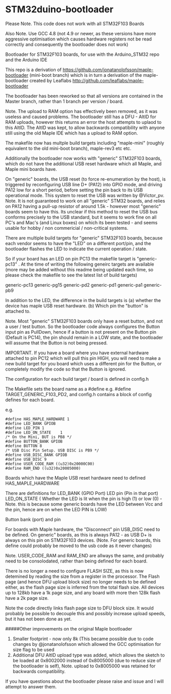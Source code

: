 # STM32duino-bootloader

Please Note. This code does not work with all STM32F103 Boards

Also Note. Use GCC 4.8 (not 4.9 or newer, as these versions have more aggressive optimisation which causes hardware registers not be read correctly and consequently the bootloader does not work)


Bootloader for STM32F103 boards, for use with the Arduino_STM32 repo and the Arduino IDE

This repo is a derivation of  https://github.com/jonatanolofsson/maple-bootloader (mini-boot branch) which is in turn a derivation of the maple-bootloader created by Leaflabs http://github.com/leaflabs/maple-bootloader

The bootloader has been reworked so that all versions are contained in the Master branch, rather than 1 branch per version / board.

Note. 
The upload to RAM option has effectively been removed, as it was useless and caused problems.
The bootloader still has a DFU - AltID for RAM uploads, however this returns an error the host attempts to uplaod to this AltID. The AltID was kept, to allow backwards compatibility with anyone still using the old Maple IDE which has a upload to RAM option.

The makefile now has multple build targets including "maple-mini" (roughly equivalent to the old mini-boot branch), maple-rev3 etc etc.

Additionally the bootloader now works with "generic" STM32F103 boards, which do not have the additional USB reset hardware which all Maple, and Maple mini boards have.

On "generic" boards, the USB reset (to force re-enumeration by the host), is triggered by reconfiguring USB line D+ (PA12) into GPIO mode, and driving PA12 low for a short period, before setting the pin back to its USB operational mode.
This system to reset the USB was written by @Victor_pv. 
Note. It is not guaranteed to work on all "generic" STM32 boards, and relies on PA12 having a pull-up resistor of around 1.5k - however most "generic" boards seem to have this. 
Its unclear if this method to reset the USB bus conforms precisely to the USB standard, but it seems to work fine on all PC's and Mac's (and Linux boxes) on which its been tested - and seems usable for hobby / non commericial / non-critical systems.


There are multiple build targets for "generic" STM32F103 boards, because each vendor seems to have the "LED" on a different port/pin, and the bootloader flashes the LED to indicate the current operation / state.

So if your board has an LED on pin PC13 the makefile target is "generic-pc13" . At the time of writing the following geneirc targets are available (more may be added without this readme being updated each time, so please check the makefile to see the latest list of build targets)

generic-pc13
generic-pg15
generic-pd2
generic-pd1
generic-pa1
generic-pb9

In addition to the LED, the difference in the build targets is 
(a) whether the device has maple USB reset hardware.
(b) Which pin the "button" is attached to.

Note. Most "generic" STM32F103 boards only have a reset button, and not a user / test button. So the bootloader code always configures the Button input pin as PullDown,  hence if a button is not present on the Button pin (Default is PC14), the pin should remain in a LOW state, and the bootloader will assume that the Button is not being pressed.

IMPORTANT.
If you have a board where you have external hardware attached to pin PC12 which will pull this pin HIGH, you will need to make a new build target for you board which uses a different pin for the Button, or completely modify the code so that the Button is ignored.

The configuration for each build target / board is defined in config.h 

The Makefile sets the board name as a #define e.g. #define TARGET_GENERIC_F103_PD2, and config.h contains a block of config defines for each board.

e.g.

```
#define HAS_MAPLE_HARDWARE 1
#define LED_BANK GPIOB
#define LED_PIN 1
#define LED_ON_STATE	1	
/* On the Mini, BUT is PB8 */
#define BUTTON_BANK GPIOB
#define BUTTON 8
/* USB Disc Pin Setup. USB DISC is PB9 */
#define USB_DISC_BANK GPIOB
#define USB_DISC 9
#define USER_CODE_RAM ((u32)0x20000C00)
#define RAM_END ((u32)0x20005000)
```

Boards which have the Maple USB reset hardware need to defined HAS_MAPLE_HARDWARE

There are definitions for LED_BANK (GPIO Port)
LED pin (Pin in that port)
LED_ON_STATE ( Whether the LED is lit when the pin is high (1) or low (0) - Note. this is because some generic boards have the LED between Vcc and the pin, hence are on when the LED PIN is LOW)

Button bank (port) and pin

For boards with Maple hardware, the "Disconnect" pin USB_DISC need to be defined.
On generic" boards, as this is always PA12 - as USB D+ is always on this pin on STM32F103 devices.
(Note. For generic boards, this define could probably be moved to the usb code as it never changes)

Note.
USER_CODE_RAM and RAM_END are allways the same, and probably need to be consolodated, rather than being defined for each board.

There is no longer a need to configure FLASH SIZE, as this is now detemined by reading the size from a register in the processor.
The Flash page (and hence DFU upload block size) no longer needs to be defined either, as the flash page size is inferred from the total flash size. All devices up to 128kb have a 1k page size, and any board with more then 128k flash have a 2k page size.

Note the code directly links flash page size to DFU block size. It would probably be possible to decouple this and possibly increase upload speeds, but it has not been done as yet.


#####Other improvements on the original Maple bootloader

1. Smaller footprint - now only 8k (This became possible due to code changes by @jonatanolofsson which allowed the GCC optimisation for size flag to be used
2. Additional DFU AltID upload type was added, which allows the sketch to be loaded at 0x8002000 instead of 0x8005000 (due to reduce size of the bootloader is self), 
Note. upload to 0x8005000 was retained for backwards compatibility.


If you have questions about the bootloader please raise and issue and I will attempt to answer them.




